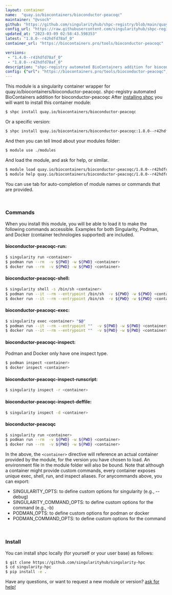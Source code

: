 ```yaml
---
layout: container
name:  "quay.io/biocontainers/bioconductor-peacoqc"
maintainer: "@vsoch"
github: "https://github.com/singularityhub/shpc-registry/blob/main/quay.io/biocontainers/bioconductor-peacoqc/container.yaml"
config_url: "https://raw.githubusercontent.com/singularityhub/shpc-registry/main/quay.io/biocontainers/bioconductor-peacoqc/container.yaml"
updated_at: "2023-03-09 02:58:43.598353"
latest: "1.8.0--r42hdfd78af_0"
container_url: "https://biocontainers.pro/tools/bioconductor-peacoqc"

versions:
 - "1.4.0--r41hdfd78af_0"
 - "1.8.0--r42hdfd78af_0"
description: "shpc-registry automated BioContainers addition for bioconductor-peacoqc"
config: {"url": "https://biocontainers.pro/tools/bioconductor-peacoqc", "maintainer": "@vsoch", "description": "shpc-registry automated BioContainers addition for bioconductor-peacoqc", "latest": {"1.8.0--r42hdfd78af_0": "sha256:dabe0aef3f67ba0fc98d15a1f815e559df1b81d678a78d49e702b9d401d085a0"}, "tags": {"1.4.0--r41hdfd78af_0": "sha256:19fd6b5c66e9ba663c5c22d4b619d484dca29a24b9c050ad6b74e4587710657a", "1.8.0--r42hdfd78af_0": "sha256:dabe0aef3f67ba0fc98d15a1f815e559df1b81d678a78d49e702b9d401d085a0"}, "docker": "quay.io/biocontainers/bioconductor-peacoqc"}
---
```


This module is a singularity container wrapper for quay.io/biocontainers/bioconductor-peacoqc.
shpc-registry automated BioContainers addition for bioconductor-peacoqc
After [installing shpc](#install) you will want to install this container module:


```bash
$ shpc install quay.io/biocontainers/bioconductor-peacoqc
```

Or a specific version:

```bash
$ shpc install quay.io/biocontainers/bioconductor-peacoqc:1.8.0--r42hdfd78af_0
```

And then you can tell lmod about your modules folder:

```bash
$ module use ./modules
```

And load the module, and ask for help, or similar.

```bash
$ module load quay.io/biocontainers/bioconductor-peacoqc/1.8.0--r42hdfd78af_0
$ module help quay.io/biocontainers/bioconductor-peacoqc/1.8.0--r42hdfd78af_0
```

You can use tab for auto-completion of module names or commands that are provided.

<br>

### Commands

When you install this module, you will be able to load it to make the following commands accessible.
Examples for both Singularity, Podman, and Docker (container technologies supported) are included.

#### bioconductor-peacoqc-run:

```bash
$ singularity run <container>
$ podman run --rm  -v ${PWD} -w ${PWD} <container>
$ docker run --rm  -v ${PWD} -w ${PWD} <container>
```

#### bioconductor-peacoqc-shell:

```bash
$ singularity shell -s /bin/sh <container>
$ podman run --it --rm --entrypoint /bin/sh  -v ${PWD} -w ${PWD} <container>
$ docker run --it --rm --entrypoint /bin/sh  -v ${PWD} -w ${PWD} <container>
```

#### bioconductor-peacoqc-exec:

```bash
$ singularity exec <container> "$@"
$ podman run --it --rm --entrypoint ""  -v ${PWD} -w ${PWD} <container> "$@"
$ docker run --it --rm --entrypoint ""  -v ${PWD} -w ${PWD} <container> "$@"
```

#### bioconductor-peacoqc-inspect:

Podman and Docker only have one inspect type.

```bash
$ podman inspect <container>
$ docker inspect <container>
```

#### bioconductor-peacoqc-inspect-runscript:

```bash
$ singularity inspect -r <container>
```

#### bioconductor-peacoqc-inspect-deffile:

```bash
$ singularity inspect -d <container>
```



#### bioconductor-peacoqc

```bash
$ singularity run <container>
$ podman run --rm  -v ${PWD} -w ${PWD} <container>
$ docker run --rm  -v ${PWD} -w ${PWD} <container>
```


In the above, the `<container>` directive will reference an actual container provided
by the module, for the version you have chosen to load. An environment file in the
module folder will also be bound. Note that although a container
might provide custom commands, every container exposes unique exec, shell, run, and
inspect aliases. For anycommands above, you can export:

 - SINGULARITY_OPTS: to define custom options for singularity (e.g., --debug)
 - SINGULARITY_COMMAND_OPTS: to define custom options for the command (e.g., -b)
 - PODMAN_OPTS: to define custom options for podman or docker
 - PODMAN_COMMAND_OPTS: to define custom options for the command

<br>

### Install

You can install shpc locally (for yourself or your user base) as follows:

```bash
$ git clone https://github.com/singularityhub/singularity-hpc
$ cd singularity-hpc
$ pip install -e .
```

Have any questions, or want to request a new module or version? [ask for help!](https://github.com/singularityhub/singularity-hpc/issues)